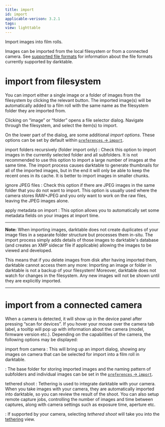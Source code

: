 ```yaml
---
title: import
id: import
applicable-verison: 3.2.1
tags: 
view: lighttable
---
```


Import images into film rolls. 

Images can be imported from the local filesystem or from a connected camera. See [supported file formats](../../../overview/supported-file-formats.md) for information about the file formats currently supported by darktable.

# import from filesystem

You can import either a single image or a folder of images from the filesystem by clicking the relevant button. The imported image(s) will be automatically added to a film roll with the same name as the filesystem folder they are imported from.

Clicking on “image” or “folder” opens a file selector dialog. Navigate through the filesystem, and select the item(s) to import. 

On the lower part of the dialog, are some additional _import options_. These options can be set by default within [`preferences` -> `import`](../../../preferences-settings/import.md).

import folders recursively (folder import only)
: Check this option to import images in the currently selected folder and all subfolders. It is not recommended to use this option to import a large number of images at the same time. The import process causes darktable to generate thumbnails for all of the imported images, but in the end it will only be able to keep the recent ones in its cache. It is better to import images in smaller chunks.

ignore JPEG files
: Check this option if there are JPEG images in the same folder that you do not want to import. This option is usually used where the camera stores RAW+JPEG and you only want to work on the raw files, leaving the JPEG images alone.

apply metadata on import
: This option allows you to automatically set some metadata fields on your images at import time.

---

**Note:** When importing images, darktable does not create duplicates of your image files in a separate folder structure but processes them in-situ. The import process simply adds details of those images to darktable's database (and creates an XMP sidecar file if applicable) allowing the images to be viewed and developed.

This means that if you delete images from disk after having imported them, darktable cannot access them any more: Importing an image or folder in darktable is not a backup of your filesystem! Moreover, darktable does not watch for changes in the filesystem. Any new images will not be shown until they are explicitly imported.

---

# import from a connected camera

When a camera is detected, it will show up in the device panel after pressing “scan for devices”. If you hover your mouse over the camera tab label, a tooltip will pop up with information about the camera (model, firmware version etc.). Depending on the capabilities of the camera, the following options may be displayed:

import from camera
: This will bring up an import dialog, showing any images on camera that can be selected for import into a film roll in darktable.

: The base folder for storing imported images and the naming pattern of subfolders and individual images can be set in the [`preferences` -> `import`](../../../preferences-settings/import.md).

tethered shoot
: Tethering is used to integrate darktable with your camera. When you take images with your camera, they are automatically imported into darktable, so you can review the result of the shoot. You can also setup remote capture jobs, controlling the number of images and time between captures, along with camera settings such as exposure time, aperture etc.

: If supported by your camera, selecting _tethered shoot_ will take you into the [tethering](../../../tethering/_index.md) view.
